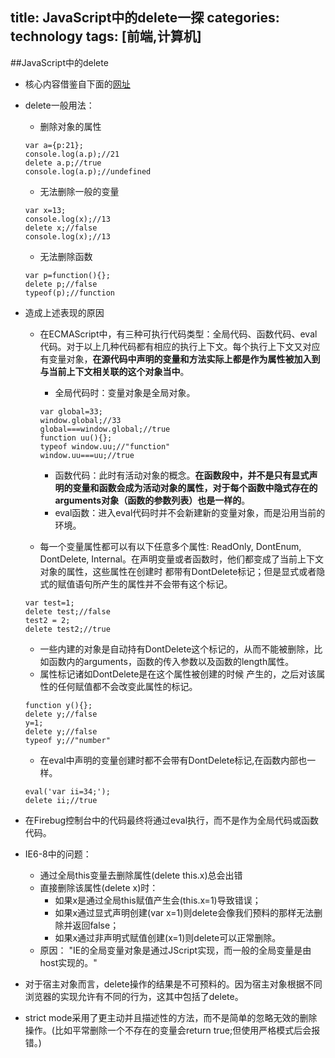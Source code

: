 title: JavaScript中的delete一探
categories: technology
tags: [前端,计算机]
---
##JavaScript中的delete
* 核心内容借鉴自下面的[网址](http://perfectionkills.com/understanding-delete/)
* delete一般用法：
    * 删除对象的属性 
        
    ```JavaScript:
    var a={p:21};
    console.log(a.p);//21
    delete a.p;//true
    console.log(a.p);//undefined
    ```
    * 无法删除一般的变量
   
    ```JavaScript:
    var x=13;
    console.log(x);//13
    delete x;//false
    console.log(x);//13
    ```
    * 无法删除函数 
     
    ```JavaScript:
    var p=function(){};
    delete p;//false
    typeof(p);//function
    ```
    
* 造成上述表现的原因
    * 在ECMAScript中，有三种可执行代码类型：全局代码、函数代码、eval代码。对于以上几种代码都有相应的执行上下文。每个执行上下文又对应有变量对象，**在源代码中声明的变量和方法实际上都是作为属性被加入到与当前上下文相关联的这个对象当中**。
        * 全局代码时：变量对象是全局对象。
      
        ```JavaScript:
        var global=33;
        window.global;//33
        global===window.global;//true
        function uu(){};
        typeof window.uu;//"function"
        window.uu===uu;//true
        ``` 
        * 函数代码：此时有活动对象的概念。**在函数段中，并不是只有显式声明的变量和函数会成为活动对象的属性，对于每个函数中隐式存在的arguments对象（函数的参数列表）也是一样的**。
        * eval函数：进入eval代码时并不会新建新的变量对象，而是沿用当前的环境。
    * 每一个变量属性都可以有以下任意多个属性: ReadOnly, DontEnum, DontDelete, Internal。在声明变量或者函数时，他们都变成了当前上下文对象的属性，这些属性在创建时 都带有DontDelete标记；但是显式或者隐式的赋值语句所产生的属性并不会带有这个标记。
  
    ```JavaScript:
    var test=1;
    delete test;//false
    test2 = 2;
    delete test2;//true
    ```   
    * 一些内建的对象是自动持有DontDelete这个标记的，从而不能被删除，比如函数内的arguments，函数的传入参数以及函数的length属性。
    * 属性标记诸如DontDelete是在这个属性被创建的时候 产生的，之后对该属性的任何赋值都不会改变此属性的标记。
    
    ```JavaScript:
    function y(){};
    delete y;//false
    y=1;
    delete y;//false
    typeof y;//"number"
    ```
    * 在eval中声明的变量创建时都不会带有DontDelete标记,在函数内部也一样。
    
    ```JavaScript:
    eval('var ii=34;');
    delete ii;//true
    ```
* 在Firebug控制台中的代码最终将通过eval执行，而不是作为全局代码或函数代码。
* IE6-8中的问题：
     * 通过全局this变量去删除属性(delete this.x)总会出错
     * 直接删除该属性(delete x)时：
        * 如果x是通过全局this赋值产生会(this.x=1)导致错误；
        * 如果x通过显式声明创建(var x=1)则delete会像我们预料的那样无法删除并返回false；
        * 如果x通过非声明式赋值创建(x=1)则delete可以正常删除。
     * 原因： "IE的全局变量对象是通过JScript实现，而一般的全局变量是由host实现的。"
* 对于宿主对象而言，delete操作的结果是不可预料的。因为宿主对象根据不同浏览器的实现允许有不同的行为，这其中包括了delete。
* strict mode采用了更主动并且描述性的方法，而不是简单的忽略无效的删除操作。(比如平常删除一个不存在的变量会return true;但使用严格模式后会报错。)
